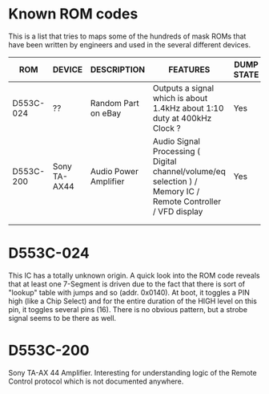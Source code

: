 # Known ROM codes
This is a list that tries to maps some of the hundreds of mask ROMs that have been written by engineers and used in the several different devices.

| ROM  | DEVICE  | DESCRIPTION  | FEATURES  | DUMP STATE |
|---|---|---|---|---|
| D553C-024  | ??  | Random Part on eBay | Outputs a signal which is about 1.4kHz about 1:10 duty at 400kHz Clock ? | Yes |
| D553C-200  | Sony TA-AX44  | Audio Power Amplifier  | Audio Signal Processing ( Digital channel/volume/eq selection ) / Memory IC / Remote Controller / VFD display | Yes |
|   |   |   |   |   |
|   |   |   |   |   |

# D553C-024

This IC has a totally unknown origin. A quick look into the ROM code reveals that at least one 7-Segment is driven due to the fact that there is sort of "lookup" table with jumps and so (addr. 0x0140).
At boot, it toggles a PIN high (like a Chip Select) and for the entire duration of the HIGH level on this pin, it toggles several pins (16). There is no obvious pattern, but a strobe signal seems to be there as well.

# D553C-200

Sony TA-AX 44 Amplifier. Interesting for understanding logic of the Remote Control protocol which is not documented anywhere.
